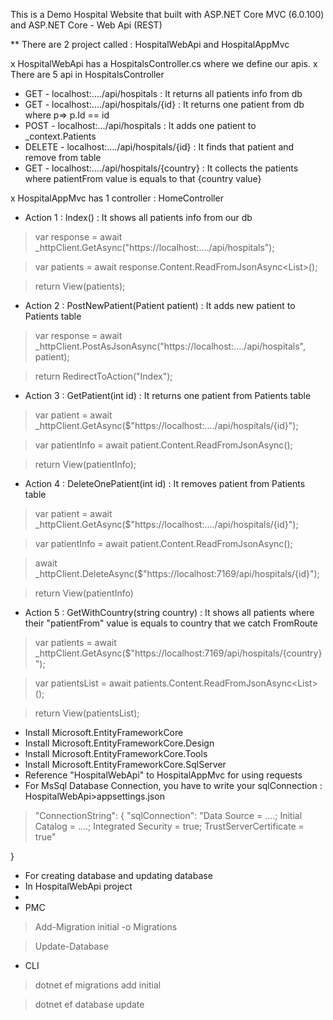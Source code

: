 This is a Demo Hospital Website that built with ASP.NET Core MVC (6.0.100) and ASP.NET Core - Web Api (REST)

** There are 2 project called : HospitalWebApi and HospitalAppMvc

x HospitalWebApi has a HospitalsController.cs where we define our apis.
x There are 5 api in HospitalsController

* GET - localhost:..../api/hospitals : It returns all patients info from db
* GET - localhost:..../api/hospitals/{id} : It returns one patient from db where p=> p.Id == id
* POST - localhost:.../api/hospitals : It adds one patient to _context.Patients
* DELETE - localhost:..../api/hospitals/{id} : It finds that patient and remove from table
* GET - localhost:..../api/hospitals/{country} : It collects the patients where patientFrom value is equals to that {country value} 



x HospitalAppMvc has 1 controller : HomeController


* Action 1 : Index() : It shows all patients info from our db

> var response = await _httpClient.GetAsync("https://localhost:..../api/hospitals");

> var patients = await response.Content.ReadFromJsonAsync<List<Patient>>();

> return View(patients);

* Action 2 : PostNewPatient(Patient patient) : It adds new patient to Patients table

> var response = await _httpClient.PostAsJsonAsync("https://localhost:..../api/hospitals", patient);
  
> return RedirectToAction("Index");

* Action 3 : GetPatient(int id) : It returns one patient from Patients table

> var patient = await _httpClient.GetAsync($"https://localhost:..../api/hospitals/{id}");

> var patientInfo = await patient.Content.ReadFromJsonAsync<Patient>();
  
> return View(patientInfo);  

* Action 4 : DeleteOnePatient(int id) : It removes patient from Patients table
  
> var patient = await _httpClient.GetAsync($"https://localhost:..../api/hospitals/{id}");

> var patientInfo = await patient.Content.ReadFromJsonAsync<Patient>();

> await _httpClient.DeleteAsync($"https://localhost:7169/api/hospitals/{id}");

> return View(patientInfo)  

* Action 5 : GetWithCountry(string country) : It shows all patients where their "patientFrom" value is equals to country that we catch FromRoute
  
> var patients = await _httpClient.GetAsync($"https://localhost:7169/api/hospitals/{country}");

> var patientsList = await patients.Content.ReadFromJsonAsync<List<Patient>>();

> return View(patientsList);  
  
* Install Microsoft.EntityFrameworkCore 
* Install Microsoft.EntityFrameworkCore.Design
* Install Microsoft.EntityFrameworkCore.Tools
* Install Microsoft.EntityFrameworkCore.SqlServer
* Reference "HospitalWebApi" to HospitalAppMvc for using requests
* For MsSql Database Connection, you have to write your sqlConnection : HospitalWebApi>appsettings.json
  
> "ConnectionString": {
  "sqlConnection": "Data Source = ....; Initial Catalog = ....; Integrated Security = true; TrustServerCertificate = true"

}

* For creating database and updating database
* In HospitalWebApi project
* 
* PMC
  
> Add-Migration initial -o Migrations

> Update-Database
  
* CLI
  
> dotnet ef migrations add initial
  
> dotnet ef database update
  
  




